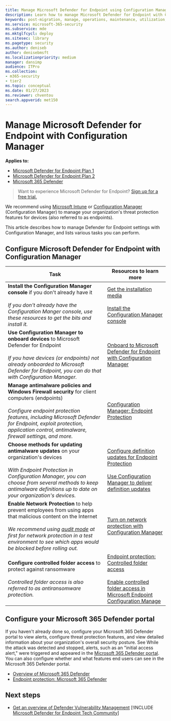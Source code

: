 ```yaml
---
title: Manage Microsoft Defender for Endpoint using Configuration Manager
description: Learn how to manage Microsoft Defender for Endpoint with Configuration Manager
keywords: post-migration, manage, operations, maintenance, utilization, Configuration Manager, Microsoft Defender for Endpoint, edr
ms.service: microsoft-365-security
ms.subservice: mde
ms.mktglfcycl: deploy
ms.sitesec: library
ms.pagetype: security
ms.author: deniseb
author: denisebmsft
ms.localizationpriority: medium
manager: dansimp
audience: ITPro
ms.collection: 
- m365-security
- tier2
ms.topic: conceptual
ms.date: 01/27/2023
ms.reviewer: chventou
search.appverid: met150
---
```


# Manage Microsoft Defender for Endpoint with Configuration Manager

**Applies to:**
- [Microsoft Defender for Endpoint Plan 1](https://go.microsoft.com/fwlink/?linkid=2154037)
- [Microsoft Defender for Endpoint Plan 2](https://go.microsoft.com/fwlink/?linkid=2154037)
- [Microsoft 365 Defender](https://go.microsoft.com/fwlink/?linkid=2118804)

> Want to experience Microsoft Defender for Endpoint? [Sign up for a free trial.](https://signup.microsoft.com/create-account/signup?products=7f379fee-c4f9-4278-b0a1-e4c8c2fcdf7e&ru=https://aka.ms/MDEp2OpenTrial?ocid=docs-wdatp-exposedapis-abovefoldlink)

We recommend using [Microsoft Intune](/mem/intune/fundamentals/what-is-intune) or [Configuration Manager](/mem/configmgr/core/understand/introduction) (Configuration Manager) to manage your organization's threat protection features for devices (also referred to as endpoints).

This article describes how to manage Defender for Endpoint settings with Configuration Manager, and lists various tasks you can perform.

## Configure Microsoft Defender for Endpoint with Configuration Manager

|Task|Resources to learn more|
|---|---|
|**Install the Configuration Manager console** if you don't already have it <br/><br/> *If you don't already have the Configuration Manger console, use these resources to get the bits and install it.*|[Get the installation media](/mem/configmgr/core/servers/deploy/install/get-install-media) <br/><br/> [Install the Configuration Manager console](/mem/configmgr/core/servers/deploy/install/install-consoles)|
|**Use Configuration Manager to onboard devices** to Microsoft Defender for Endpoint <br/><br/> *If you have devices (or endpoints) not already onboarded to Microsoft Defender for Endpoint, you can do that with Configuration Manager.*|[Onboard to Microsoft Defender for Endpoint with Configuration Manager](/mem/configmgr/protect/deploy-use/defender-advanced-threat-protection#about-onboarding-to-atp-with-configuration-manager)|
|**Manage antimalware policies and Windows Firewall security** for client computers (endpoints) <br/><br/> *Configure endpoint protection features, including Microsoft Defender for Endpoint, exploit protection, application control, antimalware, firewall settings, and more.*|[Configuration Manager: Endpoint Protection](/mem/configmgr/protect/deploy-use/endpoint-protection)|
|**Choose methods for updating antimalware updates** on your organization's devices <br/><br/> *With Endpoint Protection in Configuration Manager, you can choose from several methods to keep antimalware definitions up to date on your organization's devices.*|[Configure definition updates for Endpoint Protection](/mem/configmgr/protect/deploy-use/endpoint-definition-updates) <br/><br/> [Use Configuration Manager to deliver definition updates](/mem/configmgr/protect/deploy-use/endpoint-definitions-configmgr)|
|**Enable Network Protection** to help prevent employees from using apps that malicious content on the Internet <br/><br/> *We recommend using [audit mode](/microsoft-365/security/defender-endpoint/evaluate-network-protection) at first for network protection in a test environment to see which apps would be blocked before rolling out.*|[Turn on network protection with Configuration Manager](/microsoft-365/security/defender-endpoint/enable-network-protection#microsoft-endpoint-configuration-manager)|
|**Configure controlled folder access** to protect against ransomware <br/><br/> *Controlled folder access is also referred to as antiransomware protection.*|[Endpoint protection: Controlled folder access](/mem/intune/protect/endpoint-protection-windows-10#controlled-folder-access) <br/><br/> [Enable controlled folder access in Microsoft Endpoint Configuration Manage](/microsoft-365/security/defender-endpoint/enable-controlled-folders#microsoft-endpoint-configuration-manager)|

## Configure your Microsoft 365 Defender portal

If you haven't already done so, configure your Microsoft 365 Defender portal to view alerts, configure threat protection features, and view detailed information about your organization's overall security posture. See While the attack was detected and stopped, alerts, such as an "initial access alert," were triggered and appeared in the [Microsoft 365 Defender portal](/microsoft-365/security/defender/microsoft-365-defender). You can also configure whether and what features end users can see in the Microsoft 365 Defender portal.

- [Overview of Microsoft 365 Defender](/microsoft-365/security/defender-endpoint/use)
- [Endpoint protection: Microsoft 365 Defender](/mem/intune/protect/endpoint-protection-windows-10#microsoft-defender-security-center)

## Next steps

- [Get an overview of Defender Vulnerability Management](/microsoft-365/security/defender-endpoint/next-gen-threat-and-vuln-mgt)
[!INCLUDE [Microsoft Defender for Endpoint Tech Community](../../includes/defender-mde-techcommunity.md)]
